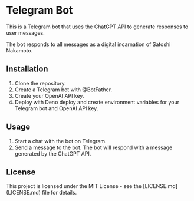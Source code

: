 # Telegram Bot

This is a Telegram bot that uses the ChatGPT API to generate responses to user messages.

The bot responds to all messages as a digital incarnation of Satoshi Nakamoto.

## Installation

1. Clone the repository.
2. Create a Telegram bot with @BotFather.
3. Create your OpenAI API key.
3. Deploy with Deno deploy and create environment variables for your Telegram bot and OpenAI API key.

## Usage

1. Start a chat with the bot on Telegram.
2. Send a message to the bot. The bot will respond with a message generated by the ChatGPT API.

## License

This project is licensed under the MIT License - see the [LICENSE.md] (LICENSE.md) file for details.